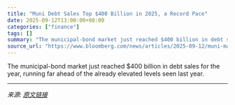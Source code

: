 ```yaml
---
title: "Muni Debt Sales Top $400 Billion in 2025, a Record Pace"
date: 2025-09-12T13:00:00+08:00
categories: ["finance"]
tags: []
summary: "The municipal-bond market just reached $400 billion in debt sales for the year, running far ahead of the already elevated levels seen last year."
source_url: "https://www.bloomberg.com/news/articles/2025-09-12/muni-market-grows-at-record-pace-hitting-400-billion-this-year"
---
```


The municipal-bond market just reached $400 billion in debt sales for the year, running far ahead of the already elevated levels seen last year.

---

*来源: [原文链接](https://www.bloomberg.com/news/articles/2025-09-12/muni-market-grows-at-record-pace-hitting-400-billion-this-year)*

